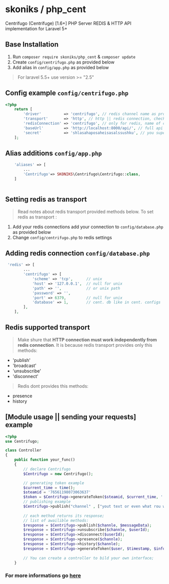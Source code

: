 # skoniks / php_cent
Centrifugo (Centrifuge) [1.6+] PHP Server REDIS & HTTP API implementation for Laravel 5+

## Base Installation
1. Run `composer require skoniks/php_cent` & `composer update`
2. Create `config/centrifugo.php` as provided below
3. Add alias in `config/app.php` as provided below

>For laravel 5.5+ use version >= "2.5"

## Config example `config/centrifugo.php`
```php
<?php
    return [
        'driver'          => 'centrifugo', // redis channel name as provided in cent. conf ($driver.".api")
        'transport'       => 'http', // http || redis connection, check more information below
        'redisConnection' => 'centrifugo', // only for redis, name of connection more information below
        'baseUrl'         => 'http://localhost:8000/api/', // full api url
        'secret'          => 'shlasahaposaheisasalssushku', // you super secret key
    ];

```

## Alias additions `config/app.php`
```php
    'aliases' => [
        ...
        'Centrifugo'=> SKONIKS\Centrifugo\Centrifugo::class,
    ]
    
```

## Setting redis as transport
>Read notes about redis transport provided methods below. To set redis as transport :

1. Add your redis connections add your connection to `config/database.php` as provided below
2. Change `config/centrifugo.php` to redis settings

## Adding redis connection `config/database.php`
```php
 'redis' => [
        ...
        'centrifugo' => [
            'scheme' => 'tcp',      // unix
            'host' => '127.0.0.1',  // null for unix
            'path' => '',           // or unix path
            'password' => '',
            'port' => 6379,         // null for unix
            'database' => 1,        // cent. db like in cent. configs
        ],
    ],
```


## Redis supported transport
>Make shure that **HTTP connection must work independently from redis connection**.
>It is because redis transport provides only this methods:
* 'publish' 
* 'broadcast' 
* 'unsubscribe' 
* 'disconnect'

>Redis dont provides this methods:
* presence
* history

## [Module usage || sending your requests] example
```php
<?php
use Centrifugo;

class Controller
{
    public function your_func()
    {
        // declare Centrifugo
        $Centrifugo = new Centrifugo();

        // generating token example
        $current_time = time();
        $steamid = '76561198073063637'
        $token = $Centrifugo->generateToken($steamid, $current_time, '');
        // publishing example
        $Centrifugo->publish("channel" , ["yout text or even what rou want"]);
        
        // each method returns its response; 
        // list of awailible methods: 
        $response = $Centrifugo->publish($channle, $messageData);
        $response = $Centrifugo->unsubscribe($channle, $userId);
        $response = $Centrifugo->disconnect($userId);
        $response = $Centrifugo->presence($channle);
        $response = $Centrifugo->history($channle);
        $response = $Centrifugo->generateToken($user, $timestamp, $info);
        
        // You can create a controller to bild your own interface;
    }
```
### For more informations go [here](https://fzambia.gitbooks.io/centrifugal/content/)
